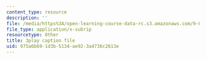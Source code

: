 ```yaml
---
content_type: resource
description: ''
file: /media/https%3A/open-learning-course-data-rc.s3.amazonaws.com/9-00sc-introduction-to-psychology-fall-2011/975a6b691d3b5134ae923a4736c2613e_zPPsdsAQBx4.vtt
file_type: application/x-subrip
resourcetype: Other
title: 3play caption file
uid: 975a6b69-1d3b-5134-ae92-3a4736c2613e
---
```

